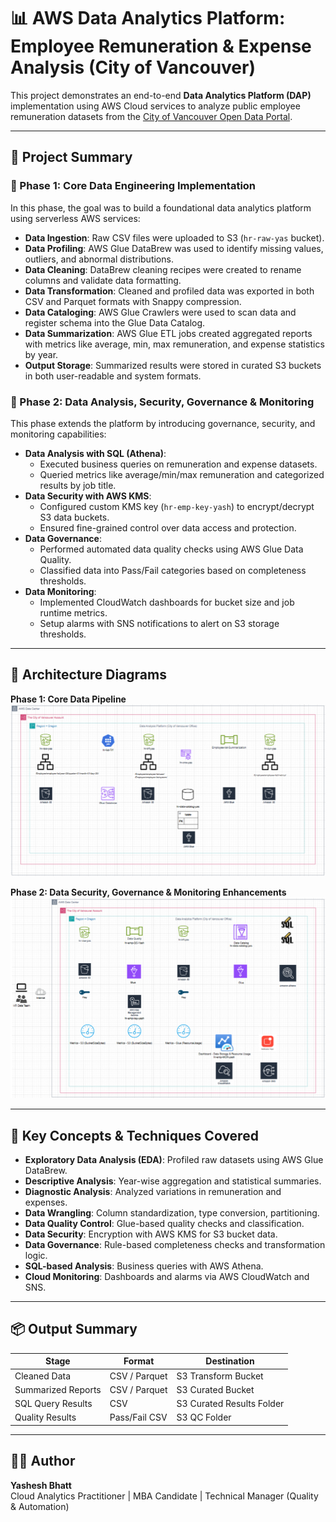 
# 📊 AWS Data Analytics Platform: Employee Remuneration & Expense Analysis (City of Vancouver)

This project demonstrates an end-to-end **Data Analytics Platform (DAP)** implementation using AWS Cloud services to analyze public employee remuneration datasets from the [City of Vancouver Open Data Portal](https://opendata.vancouver.ca/pages/home/).

---

## 🚀 Project Summary

### 📘 Phase 1: Core Data Engineering Implementation

In this phase, the goal was to build a foundational data analytics platform using serverless AWS services:

- **Data Ingestion**: Raw CSV files were uploaded to S3 (`hr-raw-yas` bucket).
- **Data Profiling**: AWS Glue DataBrew was used to identify missing values, outliers, and abnormal distributions.
- **Data Cleaning**: DataBrew cleaning recipes were created to rename columns and validate data formatting.
- **Data Transformation**: Cleaned and profiled data was exported in both CSV and Parquet formats with Snappy compression.
- **Data Cataloging**: AWS Glue Crawlers were used to scan data and register schema into the Glue Data Catalog.
- **Data Summarization**: AWS Glue ETL jobs created aggregated reports with metrics like average, min, max remuneration, and expense statistics by year.
- **Output Storage**: Summarized results were stored in curated S3 buckets in both user-readable and system formats.

### 📘 Phase 2: Data Analysis, Security, Governance & Monitoring

This phase extends the platform by introducing governance, security, and monitoring capabilities:

- **Data Analysis with SQL (Athena)**:
  - Executed business queries on remuneration and expense datasets.
  - Queried metrics like average/min/max remuneration and categorized results by job title.
- **Data Security with AWS KMS**:
  - Configured custom KMS key (`hr-emp-key-yash`) to encrypt/decrypt S3 data buckets.
  - Ensured fine-grained control over data access and protection.
- **Data Governance**:
  - Performed automated data quality checks using AWS Glue Data Quality.
  - Classified data into Pass/Fail categories based on completeness thresholds.
- **Data Monitoring**:
  - Implemented CloudWatch dashboards for bucket size and job runtime metrics.
  - Setup alarms with SNS notifications to alert on S3 storage thresholds.

---

## 📐 Architecture Diagrams

**Phase 1: Core Data Pipeline**
![Phase 1 Architecture](./diagrams/DAP-Phase1-Architecture.png)

**Phase 2: Data Security, Governance & Monitoring Enhancements**
![Phase 2 Architecture](./diagrams/DAP-Phase2-Architecture.png)

---

## 🔑 Key Concepts & Techniques Covered

- **Exploratory Data Analysis (EDA)**: Profiled raw datasets using AWS Glue DataBrew.
- **Descriptive Analysis**: Year-wise aggregation and statistical summaries.
- **Diagnostic Analysis**: Analyzed variations in remuneration and expenses.
- **Data Wrangling**: Column standardization, type conversion, partitioning.
- **Data Quality Control**: Glue-based quality checks and classification.
- **Data Security**: Encryption with AWS KMS for S3 bucket data.
- **Data Governance**: Rule-based completeness checks and transformation logic.
- **SQL-based Analysis**: Business queries with AWS Athena.
- **Cloud Monitoring**: Dashboards and alarms via AWS CloudWatch and SNS.

---

## 📦 Output Summary

| Stage | Format | Destination |
|-------|--------|-------------|
| Cleaned Data | CSV / Parquet | S3 Transform Bucket |
| Summarized Reports | CSV / Parquet | S3 Curated Bucket |
| SQL Query Results | CSV | S3 Curated Results Folder |
| Quality Results | Pass/Fail CSV | S3 QC Folder |

---

## 👨‍💻 Author
**Yashesh Bhatt**  
Cloud Analytics Practitioner | MBA Candidate | Technical Manager (Quality & Automation)

